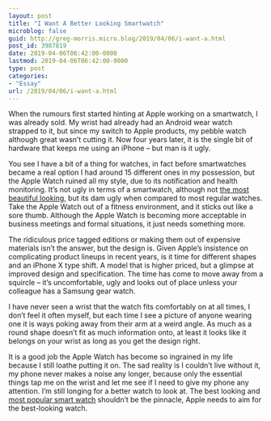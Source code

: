 ```yaml
---
layout: post
title: "I Want A Better Looking Smartwatch"
microblog: false
guid: http://greg-morris.micro.blog/2019/04/06/i-want-a.html
post_id: 3987819
date: 2019-04-06T06:42:00-0000
lastmod: 2019-04-06T06:42:00-0000
type: post
categories:
- "Essay"
url: /2019/04/06/i-want-a.html
---
```

<!--kg-card-begin: html--><p>When the rumours first started hinting at Apple working on a smartwatch, I was already sold. My wrist had already had an Android wear watch strapped to it, but since my switch to Apple products, my pebble watch although great wasn’t cutting it. Now four years later, it is the single bit of hardware that keeps me using an iPhone – but man is it ugly.</p>
<p>You see I have a bit of a thing for watches, in fact before smartwatches became a real option I had around 15 different ones in my possession, but the Apple Watch ruined all my style, due to its notification and health monitoring. It’s not ugly in terms of a smartwatch, although not <a href="https://www.mobvoi.com/uk">the most beautiful looking</a>, but its dam ugly when compared to most regular watches. Take the Apple Watch out of a fitness environment, and it sticks out like a sore thumb. Although the Apple Watch is becoming more acceptable in business meetings and formal situations, it just needs something more.</p>
<p>The ridiculous price tagged editions or making them out of expensive materials isn’t the answer, but the design is. Given Apple’s insistence on complicating product lineups in recent years, is it time for different shapes and an iPhone X type shift. A model that is higher priced, but a glimpse at improved design and specification. The time has come to move away from a squircle – it’s uncomfortable, ugly and looks out of place unless your colleague has a Samsung gear watch.</p>
<p>I have never seen a wrist that the watch fits comfortably on at all times, I don’t feel it often myself, but each time I see a picture of anyone wearing one it is ways poking away from their arm at a weird angle. As much as a round shape doesn’t fit as much information onto, at least it looks like it belongs on your wrist as long as you get the design right.</p>
<p>It is a good job the Apple Watch has become so ingrained in my life because I still loathe putting it on. The sad reality is I couldn’t live without it, my phone never makes a noise any longer, because only the essential things tap me on the wrist and let me see if I need to give my phone any attention. I’m still longing for a better watch to look at. The best looking and <a href="https://www.theverge.com/2018/9/4/17820290/apple-watch-sales-idc-report-best-selling-smartwatch-wearable-market">most popular smart watch</a> shouldn’t be the pinnacle, Apple needs to aim for the best-looking watch.</p>
<!--kg-card-end: html-->
